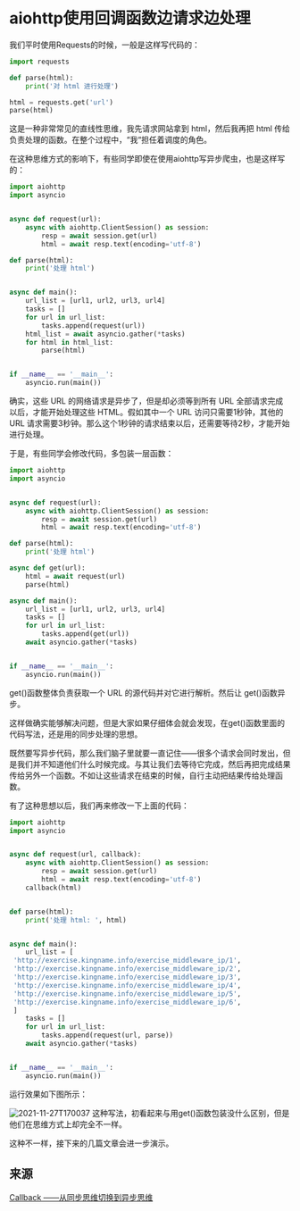 # aiohttp使用回调函数边请求边处理

我们平时使用Requests的时候，一般是这样写代码的：
```python
import requests

def parse(html):
    print('对 html 进行处理')

html = requests.get('url')
parse(html)
```
这是一种非常常见的直线性思维，我先请求网站拿到 html，然后我再把 html 传给负责处理的函数。在整个过程中，“我“担任着调度的角色。

在这种思维方式的影响下，有些同学即使在使用aiohttp写异步爬虫，也是这样写的：
```python
import aiohttp
import asyncio


async def request(url):
    async with aiohttp.ClientSession() as session:
        resp = await session.get(url)
        html = await resp.text(encoding='utf-8')

def parse(html):
    print('处理 html')


async def main():
    url_list = [url1, url2, url3, url4]
    tasks = []
    for url in url_list:
        tasks.append(request(url))
    html_list = await asyncio.gather(*tasks)
    for html in html_list:
        parse(html)


if __name__ == '__main__':
    asyncio.run(main())
```

确实，这些 URL 的网络请求是异步了，但是却必须等到所有 URL 全部请求完成以后，才能开始处理这些 HTML。假如其中一个 URL 访问只需要1秒钟，其他的 URL 请求需要3秒钟。那么这个1秒钟的请求结束以后，还需要等待2秒，才能开始进行处理。

于是，有些同学会修改代码，多包装一层函数：
```python
import aiohttp
import asyncio


async def request(url):
    async with aiohttp.ClientSession() as session:
        resp = await session.get(url)
        html = await resp.text(encoding='utf-8')

def parse(html):
    print('处理 html')

async def get(url):
    html = await request(url)
    parse(html)

async def main():
    url_list = [url1, url2, url3, url4]
    tasks = []
    for url in url_list:
        tasks.append(get(url))
    await asyncio.gather(*tasks)


if __name__ == '__main__':
    asyncio.run(main())
```

get()函数整体负责获取一个 URL 的源代码并对它进行解析。然后让 get()函数异步。

这样做确实能够解决问题，但是大家如果仔细体会就会发现，在get()函数里面的代码写法，还是用的同步处理的思想。

既然要写异步代码，那么我们脑子里就要一直记住——很多个请求会同时发出，但是我们并不知道他们什么时候完成。与其让我们去等待它完成，然后再把完成结果传给另外一个函数。不如让这些请求在结束的时候，自行主动把结果传给处理函数。

有了这种思想以后，我们再来修改一下上面的代码：
```python
import aiohttp
import asyncio


async def request(url, callback):
    async with aiohttp.ClientSession() as session:
        resp = await session.get(url)
        html = await resp.text(encoding='utf-8')
    callback(html)


def parse(html):
    print('处理 html: ', html)


async def main():
    url_list = [
 'http://exercise.kingname.info/exercise_middleware_ip/1',
 'http://exercise.kingname.info/exercise_middleware_ip/2',
 'http://exercise.kingname.info/exercise_middleware_ip/3',
 'http://exercise.kingname.info/exercise_middleware_ip/4',
 'http://exercise.kingname.info/exercise_middleware_ip/5',
 'http://exercise.kingname.info/exercise_middleware_ip/6',
 ]
    tasks = []
    for url in url_list:
        tasks.append(request(url, parse))
    await asyncio.gather(*tasks)


if __name__ == '__main__':
    asyncio.run(main())
```

运行效果如下图所示：

![2021-11-27T170037](2021-11-27T170037.png)
这种写法，初看起来与用get()函数包装没什么区别，但是他们在思维方式上却完全不一样。

这种不一样，接下来的几篇文章会进一步演示。
## 来源
[Callback ——从同步思维切换到异步思维](https://cloud.tencent.com/developer/article/1621134)
